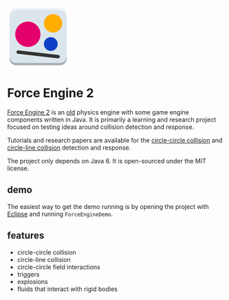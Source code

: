 ![Force Engine logo](/forceengine2.png?raw=true "Image made in GIMP")

Force Engine 2
==============

[Force Engine 2](http://ericleong.me/games/force-engine) is an [old](https://sites.google.com/site/t3hprogrammer/software/forceengine/history) physics engine with some game engine components written in Java. It is primarily a learning and research project focused on testing ideas around collision detection and response.

Tutorials and research papers are available for the [circle-circle collision](http://ericleong.me/research/circle-circle) and [circle-line collision](http://ericleong.me/research/circle-line) detection and response.

The project only depends on Java 6. It is open-sourced under the MIT license.

demo
----

The easiest way to get the demo running is by opening the project with [Eclipse](https://www.eclipse.org/) and running `ForceEngineDemo`.

features
--------
- circle-circle collision
- circle-line collision
- circle-circle field interactions
- triggers
- explosions
- fluids that interact with rigid bodies
